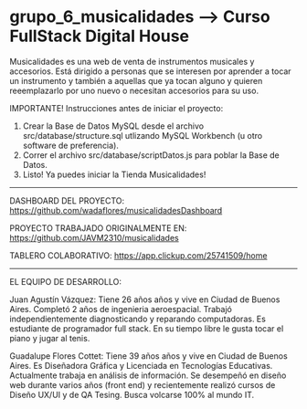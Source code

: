 # grupo_6_musicalidades --> Curso FullStack Digital House

Musicalidades es una web de venta de instrumentos musicales y accesorios. Está dirigido a personas que se interesen por aprender a tocar un instrumento y también a aquellas que ya tocan alguno y quieren reeemplazarlo por uno nuevo o necesitan accesorios para su uso.

IMPORTANTE! Instrucciones antes de iniciar el proyecto:
1) Crear la Base de Datos MySQL desde el archivo src/database/structure.sql utlizando MySQL Workbench (u otro software de preferencia).
2) Correr el archivo src/database/scriptDatos.js para poblar la Base de Datos.
3) Listo! Ya puedes iniciar la Tienda Musicalidades!

___________________

DASHBOARD DEL PROYECTO: https://github.com/wadaflores/musicalidadesDashboard

PROYECTO TRABAJADO ORIGINALMENTE EN: https://github.com/JAVM2310/musicalidades

TABLERO COLABORATIVO: https://app.clickup.com/25741509/home

___________________


EL EQUIPO DE DESARROLLO: 

Juan Agustín Vázquez: Tiene 26 años años y vive en Ciudad de Buenos Aires. Completó 2 años de ingenieria aeroespacial. Trabajó independientemente diagnosticando y reparando computadoras. Es estudiante de programador full stack. En su tiempo libre le gusta tocar el piano y jugar al tenis.

Guadalupe Flores Cottet: Tiene 39 años años y vive en Ciudad de Buenos Aires. Es Diseñadora Gráfica y Licenciada en Tecnologías Educativas. Actualmente trabaja en análisis de información. Se desempeñó en diseño web durante varios años (front end) y recientemente realizó cursos de Diseño UX/UI y de QA Tesing. Busca volcarse 100% al mundo IT.
